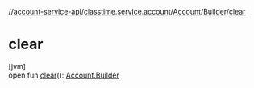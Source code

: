 //[account-service-api](../../../../index.md)/[classtime.service.account](../../index.md)/[Account](../index.md)/[Builder](index.md)/[clear](clear.md)

# clear

[jvm]\
open fun [clear](clear.md)(): [Account.Builder](index.md)
